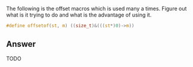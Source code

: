 The following is the offset macros which is used many a times. Figure out what
is it trying to do and what is the advantage of using it.
```C
#define offsetof(st, m) ((size_t)&(((st*)0)->m))
```

## Answer
TODO
